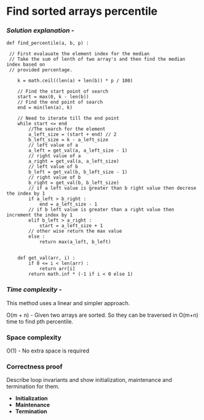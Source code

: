 # Find sorted arrays percentile

### _Solution explanation -_


````
def find_percentile(a, b, p) :
 
 // First evalauate the element index for the median
 // Take the sum of lenth of two array's and then find the median index based on 
 // provided percentage.
 
    k = math.ceil((len(a) + len(b)) * p / 100)
    
    // Find the start point of search
    start = max(0, k - len(b))
    // Find the end point of search
    end = min(len(a), k)
    
    // Need to iterate till the end point
    while start <= end 
        //The search for the element
        a_left_size = (start + end) // 2
        b_left_size = k - a_left_size
        // left value of a
        a_left = get_val(a, a_left_size - 1)
        // right value of a
        a_right = get_val(a, a_left_size)
        // left value of b
        b_left = get_val(b, b_left_size - 1)
        // right value of b
        b_right = get_val(b, b_left_size)
        // if a left value is greater than b right value then decrese the index by 1
        if a_left > b_right :
            end = a_left_size - 1
        // if b left value is greater than a right value then increment the index by 1
        elif b_left > a_right :
            start = a_left_size + 1
        // other wise return the max value
        else :
            return max(a_left, b_left)
            
````

````
    def get_val(arr, i) :
        if 0 <= i < len(arr) :
            return arr[i]
        return math.inf * (-1 if i < 0 else 1)
````

### _Time complexity -_
This method uses a linear and simpler approach. 

O(m + n) - Given two arrays are sorted. So they can be traversed in O(m+n) time to find pth percentile.

### Space complexity
O(1) - No extra space is required

### Correctness proof

Describe loop invariants and show initialization, maintenance and termination for them.

 * **Initialization**
 * **Maintenance**
 * **Termination** 


